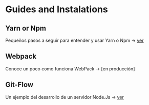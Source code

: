 
# Guides and Instalations

## Yarn or Npm

Pequeños pasos a seguir para entender y usar Yarn o Npm ->
[ver](/yarn_or_npm/README.md)

## Webpack

Conoce un poco como funciona WebPack -> [en producción]

## Git-Flow

Un ejemplo del desarrollo de un servidor Node.Js ->
[ver](/gitFlow/README.md)
